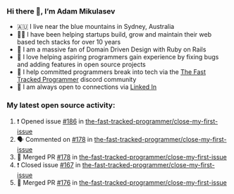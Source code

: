 ### Hi there 👋, I’m Adam Mikulasev

- 🇦🇺 I live near the blue mountains in Sydney, Australia
- 👨‍💻 I have been helping startups build, grow and maintain their web based tech stacks for over 10 years
- 💎 I am a massive fan of Domain Driven Design with Ruby on Rails
- 💞️ I love helping aspiring programmers gain experience by fixing bugs and adding features in open source projects
- 🌱 I help committed programmers break into tech via the [The Fast Tracked Programmer](https://discord.com/invite/VaH6yVGe53) discord community
- 🔗 I am always open to connections via [Linked In](https://www.linkedin.com/in/adam-mikulasev-32690591/)

### My latest open source activity:

<!--START_SECTION:activity-->
1. ❗️ Opened issue [#186](https://github.com/the-fast-tracked-programmer/close-my-first-issue/issues/186) in [the-fast-tracked-programmer/close-my-first-issue](https://github.com/the-fast-tracked-programmer/close-my-first-issue)
2. 🗣 Commented on [#178](https://github.com/the-fast-tracked-programmer/close-my-first-issue/issues/178) in [the-fast-tracked-programmer/close-my-first-issue](https://github.com/the-fast-tracked-programmer/close-my-first-issue)
3. 🎉 Merged PR [#178](https://github.com/the-fast-tracked-programmer/close-my-first-issue/pull/178) in [the-fast-tracked-programmer/close-my-first-issue](https://github.com/the-fast-tracked-programmer/close-my-first-issue)
4. ❗️ Closed issue [#167](https://github.com/the-fast-tracked-programmer/close-my-first-issue/issues/167) in [the-fast-tracked-programmer/close-my-first-issue](https://github.com/the-fast-tracked-programmer/close-my-first-issue)
5. 🎉 Merged PR [#176](https://github.com/the-fast-tracked-programmer/close-my-first-issue/pull/176) in [the-fast-tracked-programmer/close-my-first-issue](https://github.com/the-fast-tracked-programmer/close-my-first-issue)
<!--END_SECTION:activity-->
